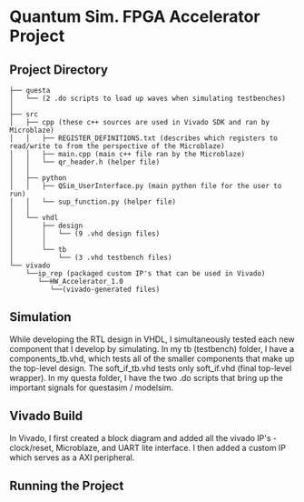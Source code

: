 # Quantum Sim. FPGA Accelerator Project 


## Project Directory
```.
├── questa
│   └── (2 .do scripts to load up waves when simulating testbenches)
│   
├── src
│   ├── cpp (these c++ sources are used in Vivado SDK and ran by Microblaze)
│   │   ├── REGISTER_DEFINITIONS.txt (describes which registers to read/write to from the perspective of the Microblaze)
│   │   ├── main.cpp (main c++ file ran by the Microblaze)
│   │   └── qr_header.h (helper file)
│   │
│   ├── python
│   │   ├── QSim_UserInterface.py (main python file for the user to run)
│   │   └── sup_function.py (helper file)
│   │
│   └── vhdl
│       ├── design
│       │   └── (9 .vhd design files)
│       │
│       └── tb
│           └── (3 .vhd testbench files)
└── vivado 
    └──ip_rep (packaged custom IP's that can be used in Vivado)
       └──HW_Accelerator_1.0 
          └──(vivado-generated files)
 ```

## Simulation
While developing the RTL design in VHDL, I simultaneously tested each new component that I develop by simulating. In my tb (testbench) folder, I have a components_tb.vhd, which tests all of the smaller components that make up the top-level design. The soft_if_tb.vhd tests only soft_if.vhd (final top-level wrapper). In my questa folder, I have the two .do scripts that bring up the important signals for questasim / modelsim.

## Vivado Build
In Vivado, I first created a block diagram and added all the vivado IP's - clock/reset, Microblaze, and UART lite interface. I then added a custom IP which serves as a AXI peripheral. 
## Running the Project
